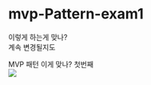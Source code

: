 # mvp-Pattern-exam1
이렇게 하는게 맞나?<br>
계속 변경될지도<br>

MVP 패턴 이게 맞나? 첫번째 <br>
<Image src="https://user-images.githubusercontent.com/53516129/126145959-fdb21f6c-c4b5-4578-9fa2-78f4df7bacd2.JPG"/>
